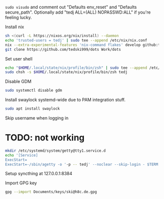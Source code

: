 `sudo visudo` and comment out "Defaults env_reset" and "Defaults secure_path". Optionally add "tedj ALL=(ALL) NOPASSWD:ALL" if you're feeling lucky.

Install nix
```sh
sh <(curl -L https://nixos.org/nix/install) --daemon
echo 'trusted-users = tedj' | sudo tee --append /etc/nix/nix.conf
nix --extra-experimental-features 'nix-command flakes' develop github:tedski999/dots --command home-manager switch --flake github:tedski999/dots#tedj@tedj
git clone https://github.com/tedski999/dots Work/dots
```

Set user shell
```sh
echo "$HOME/.local/state/nix/profile/bin/zsh" | sudo tee --append /etc/shells
sudo chsh -s $HOME/.local/state/nix/profile/bin/zsh tedj
```

Disable GDM
```sh
sudo systemctl disable gdm
```

Install swaylock systemd-wide due to PAM integration stuff.
```sh
sudo apt install swaylock
```

Skip username when logging in
# TODO: not working
```sh
mkdir /etc/systemd/system/getty@tty1.service.d
echo '[Service]
ExecStart=
ExecStart=-/sbin/agetty -o '-p -- tedj' --noclear --skip-login - $TERM' | sudo tee /etc/systemd/system/getty@tty1.service.d/skip-username.conf
```

Setup syncthing at 127.0.0.1:8384

Import GPG key
```sh
gpg --import Documents/keys/ski@h8c.de.gpg
```
